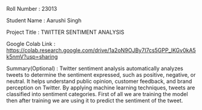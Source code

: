 Roll Number       :  23013

Student Name      :   Aarushi Singh

Project Title     :   TWITTER SENTIMENT ANALYSIS

Google Colab Link :   https://colab.research.google.com/drive/1a2oN9OJBy7I7cs5GPP_lKGv0kA5k5nmV?usp=sharing

Summary(Optional) :   Twitter sentiment analysis automatically analyzes tweets to determine the sentiment expressed, such as positive, negative, or neutral. It helps understand public opinion, customer feedback, and brand perception on Twitter. By applying machine learning techniques, tweets are classified into sentiment categories. First of all we are training the model then after training we are using it to predict the sentiment of the tweet.
